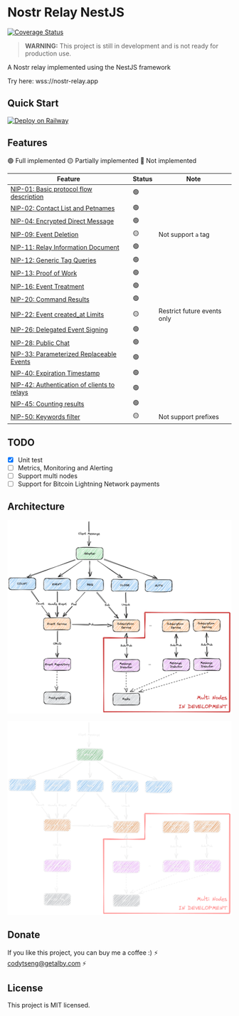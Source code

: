 # Nostr Relay NestJS

[![Coverage Status](https://coveralls.io/repos/github/CodyTseng/nostr-relay-nestjs/badge.svg?branch=master)](https://coveralls.io/github/CodyTseng/nostr-relay-nestjs?branch=master)

> **WARNING:** This project is still in development and is not ready for production use.

A Nostr relay implemented using the NestJS framework

Try here: wss://nostr-relay.app

## Quick Start

[![Deploy on Railway](https://railway.app/button.svg)](https://railway.app/template/ooFSnW?referralCode=WYIfFr)

## Features

🟢 Full implemented 🟡 Partially implemented 🔴 Not implemented

| Feature                                                                                                 | Status | Note                        |
| ------------------------------------------------------------------------------------------------------- | ------ | --------------------------- |
| [NIP-01: Basic protocol flow description](https://github.com/nostr-protocol/nips/blob/master/01.md)     | 🟢     |                             |
| [NIP-02: Contact List and Petnames](https://github.com/nostr-protocol/nips/blob/master/02.md)           | 🟢     |                             |
| [NIP-04: Encrypted Direct Message](https://github.com/nostr-protocol/nips/blob/master/04.md)            | 🟢     |                             |
| [NIP-09: Event Deletion](https://github.com/nostr-protocol/nips/blob/master/09.md)                      | 🟡     | Not support `a` tag         |
| [NIP-11: Relay Information Document](https://github.com/nostr-protocol/nips/blob/master/11.md)          | 🟢     |                             |
| [NIP-12: Generic Tag Queries](https://github.com/nostr-protocol/nips/blob/master/12.md)                 | 🟢     |                             |
| [NIP-13: Proof of Work](https://github.com/nostr-protocol/nips/blob/master/13.md)                       | 🟢     |                             |
| [NIP-16: Event Treatment](https://github.com/nostr-protocol/nips/blob/master/16.md)                     | 🟢     |                             |
| [NIP-20: Command Results](https://github.com/nostr-protocol/nips/blob/master/20.md)                     | 🟢     |                             |
| [NIP-22: Event created_at Limits](https://github.com/nostr-protocol/nips/blob/master/22.md)             | 🟡     | Restrict future events only |
| [NIP-26: Delegated Event Signing](https://github.com/nostr-protocol/nips/blob/master/26.md)             | 🟢     |                             |
| [NIP-28: Public Chat](https://github.com/nostr-protocol/nips/blob/master/28.md)                         | 🟢     |                             |
| [NIP-33: Parameterized Replaceable Events](https://github.com/nostr-protocol/nips/blob/master/33.md)    | 🟢     |                             |
| [NIP-40: Expiration Timestamp](https://github.com/nostr-protocol/nips/blob/master/40.md)                | 🟢     |                             |
| [NIP-42: Authentication of clients to relays](https://github.com/nostr-protocol/nips/blob/master/42.md) | 🟢     |                             |
| [NIP-45: Counting results](https://github.com/nostr-protocol/nips/blob/master/45.md)                    | 🟢     |                             |
| [NIP-50: Keywords filter](https://github.com/nostr-protocol/nips/blob/master/50.md)                     | 🟡     | Not support prefixes        |

## TODO

- [x] Unit test
- [ ] Metrics, Monitoring and Alerting
- [ ] Support multi nodes
- [ ] Support for Bitcoin Lightning Network payments

## Architecture

![structure light](https://github.com/CodyTseng/resources/raw/master/nostr-relay-nestjs/img/structure-light.png#gh-light-mode-only)

![structure dark](https://github.com/CodyTseng/resources/raw/master/nostr-relay-nestjs/img/structure-dark.png#gh-dark-mode-only)

## Donate

If you like this project, you can buy me a coffee :) ⚡️ codytseng@getalby.com ⚡️

## License

This project is MIT licensed.
